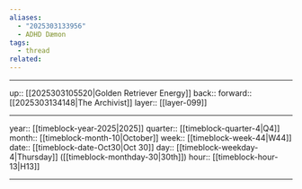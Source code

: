 ```yaml
---
aliases:
  - "2025303133956"
  - ADHD Dæmon
tags:
  - thread
related:
---
```




***

up:: [[2025303105520|Golden Retriever Energy]]
back:: 
forward:: [[2025303134148|The Archivist]]
layer:: [[layer-099]]

***

year:: [[timeblock-year-2025|2025]]
quarter:: [[timeblock-quarter-4|Q4]]
month:: [[timeblock-month-10|October]]
week:: [[timeblock-week-44|W44]]
date:: [[timeblock-date-Oct30|Oct 30]]
day:: [[timeblock-weekday-4|Thursday]] ([[timeblock-monthday-30|30th]])
hour:: [[timeblock-hour-13|H13]]

***
